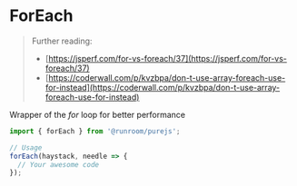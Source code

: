 # ForEach

> Further reading:
> - [https://jsperf.com/for-vs-foreach/37](https://jsperf.com/for-vs-foreach/37)
> - [https://coderwall.com/p/kvzbpa/don-t-use-array-foreach-use-for-instead](https://coderwall.com/p/kvzbpa/don-t-use-array-foreach-use-for-instead)

Wrapper of the _for_ loop for better performance

```javascript
import { forEach } from '@runroom/purejs';

// Usage
forEach(haystack, needle => {
  // Your awesome code
});
```
